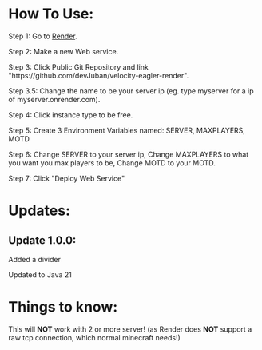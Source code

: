 <h1> How To Use: </h1>

<p> Step 1: Go to <a href="https://dashboard.render.com/"> Render</a>.</p>
<p> Step 2: Make a new Web service.</p>
<p> Step 3: Click Public Git Repository and link "https://github.com/devJuban/velocity-eagler-render".</p>
<p> Step 3.5: Change the name to be your server ip (eg. type myserver for a ip of myserver.onrender.com).</p>
<p> Step 4: Click instance type to be free.</p>
<p> Step 5: Create 3 Environment Variables named: SERVER, MAXPLAYERS, MOTD</p>
<p> Step 6: Change SERVER to your server ip, Change MAXPLAYERS to what you want you max players to be, Change MOTD to your MOTD.</p>
<p> Step 7: Click "Deploy Web Service"</p>

<h1> Updates: </h1>

<h2> Update 1.0.0: </h2>
<p> Added a divider</p>
<p> Updated to Java 21</p>

<h1> Things to know: </h1>
<p> This will <b>NOT</b> work with 2 or more server! (as Render does <b>NOT</b> support a raw tcp connection, which normal minecraft needs!)</p>